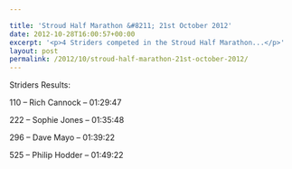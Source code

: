 ```yaml
---

title: 'Stroud Half Marathon &#8211; 21st October 2012'
date: 2012-10-28T16:00:57+00:00
excerpt: '<p>4 Striders competed in the Stroud Half Marathon...</p>'
layout: post
permalink: /2012/10/stroud-half-marathon-21st-october-2012/
---
```

Striders Results:

110 &#8211; Rich Cannock &#8211; 01:29:47

222 &#8211; Sophie Jones &#8211; 01:35:48

296 &#8211; Dave Mayo &#8211; 01:39:22

525 &#8211; Philip Hodder &#8211; 01:49:22